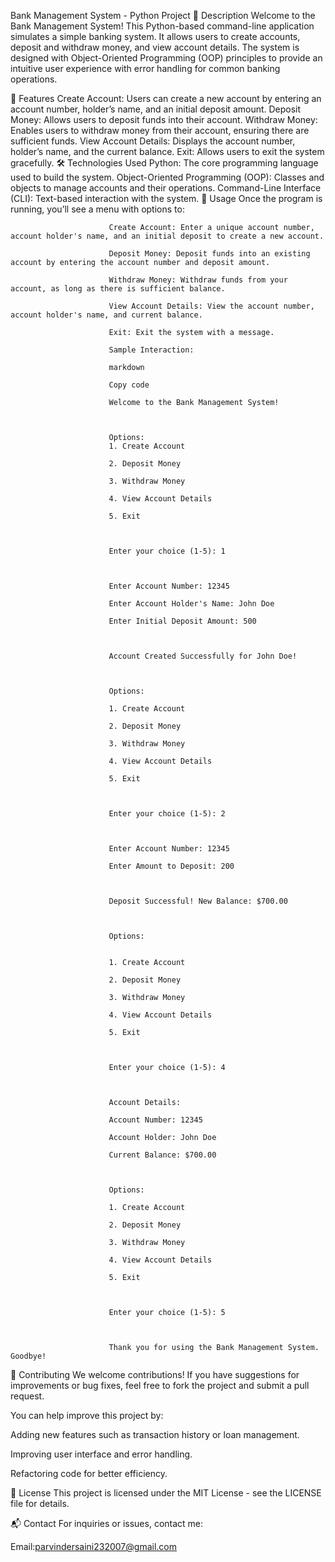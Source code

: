 Bank Management System - Python Project
📜 Description
Welcome to the Bank Management System! This Python-based command-line application simulates a simple banking system. It allows users to create accounts, deposit and withdraw money, and view account details. The system is designed with Object-Oriented Programming (OOP) principles to provide an intuitive user experience with error handling for common banking operations.

🚀 Features
Create Account: Users can create a new account by entering an account number, holder’s name, and an initial deposit amount.
Deposit Money: Allows users to deposit funds into their account.
Withdraw Money: Enables users to withdraw money from their account, ensuring there are sufficient funds.
View Account Details: Displays the account number, holder’s name, and the current balance.
Exit: Allows users to exit the system gracefully.
🛠️ Technologies Used
Python: The core programming language used to build the system.
Object-Oriented Programming (OOP): Classes and objects to manage accounts and their operations.
Command-Line Interface (CLI): Text-based interaction with the system.
🧳 Usage
                          Once the program is running, you’ll see a menu with options to:
                          
                          
                          
                          Create Account: Enter a unique account number, account holder's name, and an initial deposit to create a new account.
                          
                          Deposit Money: Deposit funds into an existing account by entering the account number and deposit amount.
                          
                          Withdraw Money: Withdraw funds from your account, as long as there is sufficient balance.
                          
                          View Account Details: View the account number, account holder's name, and current balance.
                          
                          Exit: Exit the system with a message.
                          
                          Sample Interaction:
                          
                          markdown
                          
                          Copy code
                          
                          Welcome to the Bank Management System!
                          
                          
                          
                          Options:
                          1. Create Account
                          
                          2. Deposit Money
                          
                          3. Withdraw Money
                          
                          4. View Account Details
                          
                          5. Exit
                          
                          
                          
                          Enter your choice (1-5): 1
                          
                          
                          
                          Enter Account Number: 12345
                          
                          Enter Account Holder's Name: John Doe
                          
                          Enter Initial Deposit Amount: 500
                          
                          
                          
                          Account Created Successfully for John Doe!
                          
                          
                          
                          Options:
                          
                          1. Create Account
                          
                          2. Deposit Money
                          
                          3. Withdraw Money
                          
                          4. View Account Details
                          
                          5. Exit
                          
                          
                          
                          Enter your choice (1-5): 2
                          
                          
                          
                          Enter Account Number: 12345
                          
                          Enter Amount to Deposit: 200
                          
                          
                          
                          Deposit Successful! New Balance: $700.00
                          
                          
                          
                          Options:
                          
                          
                          1. Create Account
                          
                          2. Deposit Money
                          
                          3. Withdraw Money
                          
                          4. View Account Details
                          
                          5. Exit
                          
                          
                          
                          Enter your choice (1-5): 4
                          
                          
                          
                          Account Details:
                          
                          Account Number: 12345
                          
                          Account Holder: John Doe
                          
                          Current Balance: $700.00
                          
                          
                          
                          Options:
                          
                          1. Create Account
                          
                          2. Deposit Money
                          
                          3. Withdraw Money
                          
                          4. View Account Details
                          
                          5. Exit
                          
                          
                          
                          Enter your choice (1-5): 5
                          
                          
                          
                          Thank you for using the Bank Management System. Goodbye!
🔄 Contributing
We welcome contributions! If you have suggestions for improvements or bug fixes, feel free to fork the project and submit a pull request.

You can help improve this project by:

Adding new features such as transaction history or loan management.

Improving user interface and error handling.

Refactoring code for better efficiency.

📝 License
This project is licensed under the MIT License - see the LICENSE file for details.

📬 Contact
For inquiries or issues, contact me:

Email:parvindersaini232007@gmail.com

